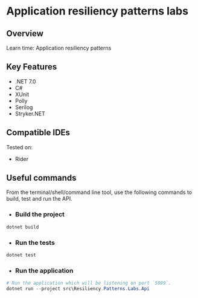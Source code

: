 # Application resiliency patterns labs

## Overview

Learn time: Application resiliency patterns

## Key Features

- .NET 7.0
- C#
- XUnit
- Polly
- Serilog
- Stryker.NET

## Compatible IDEs

Tested on:

- Rider

## Useful commands

From the terminal/shell/command line tool, use the following commands to build, test and run the API.

- ### Build the project

```powershell
dotnet build
```

- ### Run the tests

```powershell
dotnet test
```

- ### Run the application

```powershell
# Run the application which will be listening on port `5099`.
dotnet run --project src\Resiliency.Patterns.Labs.Api
```
